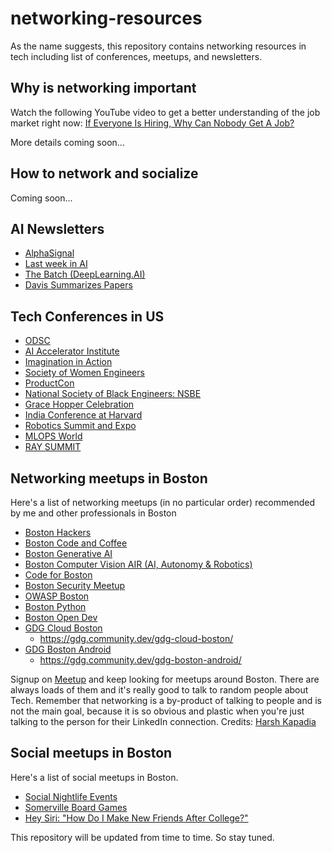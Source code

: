 # networking-resources
As the name suggests, this repository contains networking resources in tech including list of conferences, meetups, and newsletters. 

## Why is networking important
Watch the following YouTube video to get a better understanding of the job market right now: [If Everyone Is Hiring, Why Can Nobody Get A Job?](https://www.youtube.com/watch?v=HWXmfrXNwqw)

More details coming soon...

## How to network and socialize 
Coming soon...

## AI Newsletters
- [AlphaSignal](https://alphasignal.ai/)
- [Last week in AI](https://lastweekin.ai/)
- [The Batch (DeepLearning.AI)](https://www.deeplearning.ai/the-batch/)
- [Davis Summarizes Papers](https://dblalock.substack.com/)

## Tech Conferences in US

- [ODSC](https://odsc.com/) 
- [AI Accelerator Institute](https://world.aiacceleratorinstitute.com/)
- [Imagination in Action](https://www.imaginationinaction.co/)
- [Society of Women Engineers](https://we24.swe.org/)
- [ProductCon](https://productschool.com/productcon)
- [National Society of Black Engineers: NSBE](https://nsbe.org/)
- [Grace Hopper Celebration](https://ghc.anitab.org/)
- [India Conference at Harvard](https://indiaconferenceharvard.com/)
- [Robotics Summit and Expo](https://www.roboticssummit.com/)
- [MLOPS World](https://mlopsworld.com/)
- [RAY SUMMIT](https://raysummit.anyscale.com/flow/anyscale/raysummit2024/landing/page/eventsite)

## Networking meetups in Boston
Here's a list of networking meetups (in no particular order) recommended by me and other professionals in Boston

- [Boston Hackers](https://www.meetup.com/boston-hackers/)
- [Boston Code and Coffee](https://www.meetup.com/boston-code-and-coffee/) 
- [Boston Generative AI](https://www.meetup.com/boston-generative-ai-meetup/)
- [Boston Computer Vision AIR (AI, Autonomy & Robotics)](https://www.meetup.com/boston-air/)
- [Code for Boston](https://www.meetup.com/code-for-boston)
- [Boston Security Meetup](https://www.meetup.com/the-boston-security-meetup/)
- [OWASP Boston](https://www.meetup.com/owaspboston/)
- [Boston Python](https://www.meetup.com/bostonpython/)
- [Boston Open Dev](https://bostonopen.dev)
- [GDG Cloud Boston](https://www.meetup.com/gdgcloudboston/)
	- https://gdg.community.dev/gdg-cloud-boston/
- [GDG Boston Android](https://www.meetup.com/boston-android/) 
	- https://gdg.community.dev/gdg-boston-android/

Signup on [Meetup](https://www.meetup.com/) and keep looking for meetups around Boston. There are always loads of them and it's really good to talk to random people about Tech. Remember that networking is a by-product of talking to people and is not the main goal, because it is so obvious and plastic when you're just talking to the person for their LinkedIn connection.
Credits: [Harsh Kapadia](https://github.com/HarshKapadia2)

## Social meetups in Boston
Here's a list of social meetups in Boston.

- [Social Nightlife Events](https://www.meetup.com/bsp-weekends/)
- [Somerville Board Games](https://www.meetup.com/somerville-board-games-meetup-group/)
- [Hey Siri: "How Do I Make New Friends After College?"](https://www.meetup.com/hey-siri-how-do-i-make-new-friends-after-college/)

This repository will be updated from time to time. So stay tuned. 
